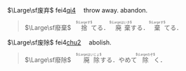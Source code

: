 <span lang=zh>

$\Large\sf废弃$ fei4[qi4]() 　throw away. abandon.   
><ruby>$\Large\sf廢棄$</ruby>　<span lang=ja><ruby>捨<rt>$\Largeす$</rt>てる．</ruby><ruby lang=ja> 廃棄<rt>$\Largeはいき$</rt>する．</ruby><ruby lang=ja>棄<rt>$\Largeす$</rt>てる．</ruby>


$\Large\sf废除$ fei4[chu2]() 　abolish.
><ruby>$\Large\sf廢除$</ruby>　<span lang=ja><ruby> 廃除<rt>$\Largeはいじょ$</rt>する．</ruby>やめて<ruby lang=ja>除<rt>$\Largeのぞ$</rt>く．</ruby>  </span>  


